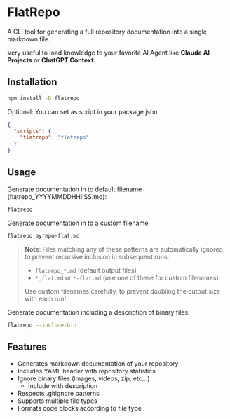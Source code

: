 # FlatRepo

A CLI tool for generating a full repository documentation into a single markdown file.

Very useful to load knowledge to your favorite AI Agent like **Claude AI Projects** or **ChatGPT Context**.

## Installation

```bash
npm install -D flatrepo
```

Optional: You can set as script in your package.json

```json
{
  "scripts": {
    "flatrepo": "flatrepo"
  }
}
```

## Usage

Generate documentation in to default filename (flatrepo_YYYYMMDDHHIISS.md):

```bash
flatrepo
```

Generate documentation in to a custom filename:

```bash
flatrepo myrepo-flat.md
```

> **Note**: Files matching any of these patterns are automatically ignored to prevent recursive inclusion in subsequent runs:
>
> - `flatrepo_*.md` (default output files)
> - `*_flat.md` or `*-flat.md` (use one of these for custom filenames)
>
> Use custom filenames carefully, to prevent doubling the output size with each run!

Generate documentation including a description of binary files:

```bash
flatrepo --include-bin
```

## Features

- Generates markdown documentation of your repository
- Includes YAML header with repository statistics
- Ignore binary files (images, videos, zip, etc...)
  - Include with description
- Respects .gitignore patterns
- Supports multiple file types
- Formats code blocks according to file type
